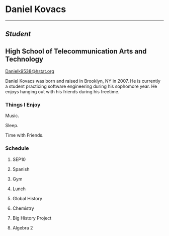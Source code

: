 # **Daniel Kovacs**

---

## _Student_

## High School of Telecommunication Arts and Technology

[Danielk9538@hstat.org]()

Daniel Kovacs was born and raised in Brooklyn, NY in 2007. He is currently a student practicing software engineering during his sophomore year. He enjoys hanging out with his friends during his freetime.

### Things I Enjoy
Music.

Sleep.

Time with Friends.

### Schedule

1. SEP10

2. Spanish

3. Gym

4. Lunch

5. Global History

6. Chemistry

7. Big History Project

8. Algebra 2